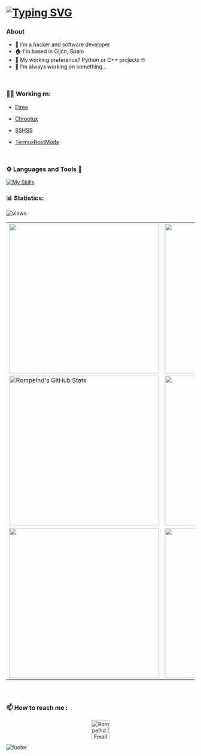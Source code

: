 # [![Typing SVG](https://readme-typing-svg.herokuapp.com?font=HackNerdFont&weight=500&size=40&duration=4000&pause=1000&color=0BF700&vCenter=true&random=false&width=800&height=80&lines=Hey..+I'm+rompelhd+%F0%9F%A5%B5;This+is+my+Github;Running+%2Fbin%2Fbash+2%3E%2Fdev%2Fnull;nmap+-Pn+-sV+-p+1-1024+8.8.8.8)](https://git.io/typing-svg)

### <b>About</b>
- 🦾 I’m a hacker and software developer
- 🏠 I'm based in Gijón, Spain
- 🤔 My working preference? Python or C++ projects 🤓
- 🤖 I’m always working on something...

<br/>

### <b>👨‍💻 Working rn:</b>
- [Etree](https://github.com/rompelhd/Etree)
- [Chrootux](https://github.com/rompelhd/Chrootux)
- [SSHSS](https://github.com/rompelhd/SSHSS)

- [TermuxRootMods](https://github.com/rompelhd/TermuxRootMods)

<br/>

### <b>⚙️ Languages and Tools 🧰</b>

[![My Skills](https://skillicons.dev/icons?i=py,lua,c,cpp,bash,bootstrap,django,flask,docker,github,linux,md,vim,neovim,vscode,raspberrypi,&theme=dark&perline=8)](https://skillicons.dev)

### <b>📊 Statistics:</b>

![views](https://komarev.com/ghpvc/?username=rompelhd&style=flat-square)

<table>
  <tr>
    <td>
      <img src="https://github-readme-stats.vercel.app/api?username=rompelhd&count_private=true&show_icons=true&theme=dark&hide_border=true&border_radius=50" width="400" />
    </td>
    <td>
      <img src="https://github-readme-stats.vercel.app/api/top-langs/?username=rompelhd&layout=compact&theme=dark&hide_border=true&border_radius=50" width="400" />
    </td>
  </tr>
  <tr>
    <td>
      <img src="https://github-readme-streak-stats.herokuapp.com/?user=Rompelhd&theme=dark&hide_border=true&border_radius=50" alt="Rompelhd's GitHub Stats" width="400" />
    </td>
    <td>
      <img src="http://github-profile-summary-cards.vercel.app/api/cards/productive-time?username=rompelhd&theme=dark&utcOffset=8&hide_border=true&border_radius=50" width="400" />
    </td>
  </tr>
  <tr>
    <td>
      <img src="https://github-readme-stats.vercel.app/api/pin/?username=rompelhd&repo=Etree&theme=dark&hide_border=true&border_radius=50" width="400" />
    </td>
    <td>
      <img src="https://github-readme-stats.vercel.app/api/pin/?username=rompelhd&repo=Chrootux&theme=dark&hide_border=true&border_radius=50" width="400" />
    </td>
  </tr>
</table>

### <br> <br> <b>📫 How to reach me :</b>

<p align="center">
    <a href="mailto:rompelxd@gmail.com">
        <img alt="Rompelhd | Email" width="50px" height="50px" src="https://upload.wikimedia.org/wikipedia/commons/7/7e/Gmail_icon_%282020%29.svg" />
    </a>
</p>

![footer](https://capsule-render.vercel.app/api?type=waving&color=gradient&customColorList=1&height=90&section=footer)
